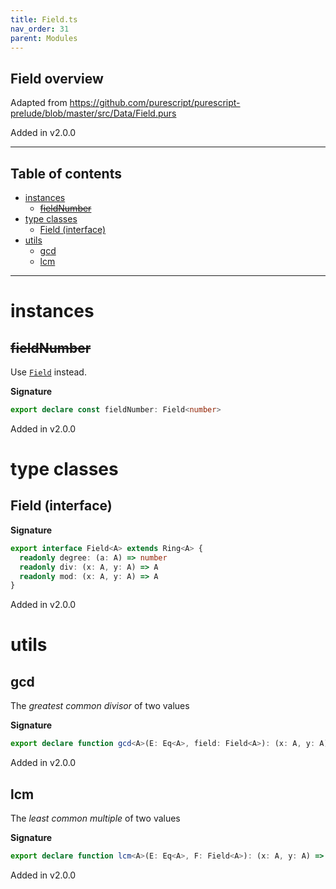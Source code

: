 ```yaml
---
title: Field.ts
nav_order: 31
parent: Modules
---
```


## Field overview

Adapted from https://github.com/purescript/purescript-prelude/blob/master/src/Data/Field.purs

Added in v2.0.0

---

<h2 class="text-delta">Table of contents</h2>

- [instances](#instances)
  - [~~fieldNumber~~](#fieldnumber)
- [type classes](#type-classes)
  - [Field (interface)](#field-interface)
- [utils](#utils)
  - [gcd](#gcd)
  - [lcm](#lcm)

---

# instances

## ~~fieldNumber~~

Use [`Field`](./number.ts.html#field) instead.

**Signature**

```ts
export declare const fieldNumber: Field<number>
```

Added in v2.0.0

# type classes

## Field (interface)

**Signature**

```ts
export interface Field<A> extends Ring<A> {
  readonly degree: (a: A) => number
  readonly div: (x: A, y: A) => A
  readonly mod: (x: A, y: A) => A
}
```

Added in v2.0.0

# utils

## gcd

The _greatest common divisor_ of two values

**Signature**

```ts
export declare function gcd<A>(E: Eq<A>, field: Field<A>): (x: A, y: A) => A
```

Added in v2.0.0

## lcm

The _least common multiple_ of two values

**Signature**

```ts
export declare function lcm<A>(E: Eq<A>, F: Field<A>): (x: A, y: A) => A
```

Added in v2.0.0

